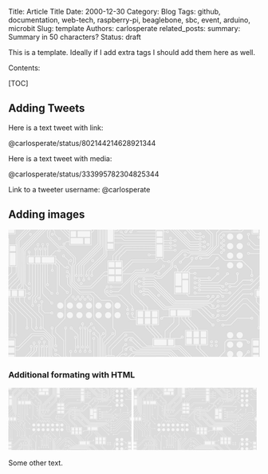 Title: Article Title
Date: 2000-12-30
Category: Blog
Tags: github, documentation, web-tech, raspberry-pi, beaglebone, sbc, event, arduino, microbit
Slug: template
Authors: carlosperate
related_posts:
summary: Summary in 50 characters?
Status: draft


This is a template. Ideally if I add extra tags I should add them here as well.

Contents:

[TOC]


## Adding Tweets

Here is a text tweet with link:

@carlosperate/status/802144214628921344

Here is a text tweet with media:

@carlosperate/status/333995782304825344

Link to a tweeter username: @carlosperate


## Adding images

![Talk Schedule Saturday](/images/theme/background_tile.png)


### Additional formating with HTML

<img src="/images/theme/background_tile.png" alt="alt 1" width="49%">
<img src="/images/theme/background_tile.png" alt="alt 2" width="49%">

Some other text.
